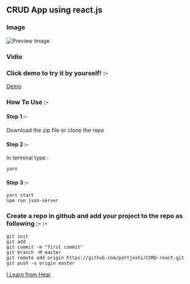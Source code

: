 
## CRUD App using react.js


### Image
![Preview Image](https://i.ibb.co/xC8knQ4/Screenshot-89.png)

### Vidio 


### Click demo to try it by yourself! :- 

 [Demo](https://www.youtube.com/watch?v=eJyZ7k6lWfE&t=150s)

### How To Use :-

####    Step 1 :- 
 Download the zip file or clone the repo
####    Step 2 :- 
In terminal type :
```
yarn
```

#### Step 3 :-
```
yarn start
npm run json-server
```

### Create a repo in github and add your project to the repo as following :- :- 

```
git init
git add .
git commit -m "first commit"
git branch -M master
git remote add origin https://github.com/pattjoshi/CURD-react.git
git push -u origin master

```


 [I Learn from Hear](https://www.youtube.com/watch?v=eJyZ7k6lWfE&t=150s)
